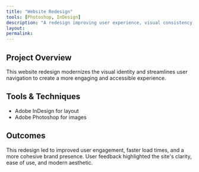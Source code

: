 ```yaml
---
title: "Website Redesign"
tools: [Photoshop, InDesign]
description: "A redesign improving user experience, visual consistency, and functionality across all pages."
layout: 
permalink: 
---
```


## Project Overview

This website redesign modernizes the visual identity and streamlines user navigation to create a more engaging and accessible experience.


## Tools & Techniques

- Adobe InDesign for layout
- Adobe Photoshop for images

## Outcomes

This redesign led to improved user engagement, faster load times, and a more cohesive brand presence. User feedback highlighted the site's clarity, ease of use, and modern aesthetic.
 
 
 
  
 
 
 


